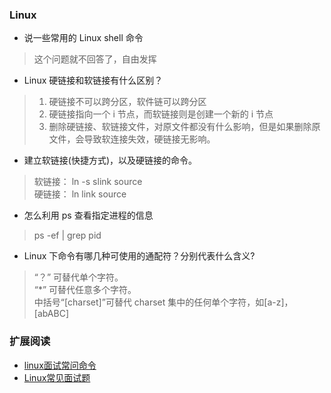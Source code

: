 ### Linux

- 说一些常用的 Linux shell 命令

> 这个问题就不回答了，自由发挥

- Linux 硬链接和软链接有什么区别？

> 1. 硬链接不可以跨分区，软件链可以跨分区
> 2. 硬链接指向一个 i 节点，而软链接则是创建一个新的 i 节点
> 3. 删除硬链接、软链接文件，对原文件都没有什么影响，但是如果删除原文件，会导致软连接失效，硬链接无影响。


- 建立软链接(快捷方式)，以及硬链接的命令。

> 软链接： ln -s slink source  
> 硬链接： ln link source

- 怎么利用 ps 查看指定进程的信息

> ps -ef | grep pid

-  Linux 下命令有哪几种可使用的通配符？分别代表什么含义?

> “？” 可替代单个字符。   
> “*” 可替代任意多个字符。  
> 中括号“[charset]”可替代 charset 集中的任何单个字符，如[a-z]，[abABC]



### 扩展阅读

- [linux面试常问命令](http://blog.csdn.net/u010842515/article/details/72732106)
- [Linux常见面试题](https://www.leolan.top/index.php/posts/36.html)